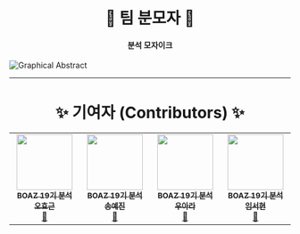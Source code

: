 <h1 align='center'> 🥸 팀 분모자 🥸 </h1>
<h4 align='center'> 분석 모자이크 </h4>

![Graphical Abstract](https://user-images.githubusercontent.com/42334717/214239743-3f7e92da-ca83-45cb-9efc-911e404ad555.png)

---

<h1 align='center'> ✨ 기여자 (Contributors) ✨ </h1>

<!-- ALL-CONTRIBUTORS-LIST:START - Do not remove or modify this section -->
<!-- prettier-ignore-start -->
<!-- markdownlint-disable -->
<table>
  <tr>
    <td align="center"><a href="https://github.com/Zerohertz"><img src="https://user-images.githubusercontent.com/42334717/214241854-e5850f0f-3b64-41e5-ae30-9ce7d17ca1af.png" width="100px;" alt=""/><br/><sub><b>BOAZ 19기 분석 오효근</b></sub></a><br /><a href="https://github.com/BOAZ-bigdata" title="BOAZ">🐘</a></td>
    <td align="center"><a href="https://github.com/yejincode"><img src="https://user-images.githubusercontent.com/42334717/214241854-e5850f0f-3b64-41e5-ae30-9ce7d17ca1af.png" width="100px;" alt=""/><br/><sub><b>BOAZ 19기 분석 송예진</b></sub></a><br /><a href="https://github.com/BOAZ-bigdata" title="BOAZ">🐘</a></td>
    <td align="center"><a href="https://github.com/woo-ara"><img src="https://user-images.githubusercontent.com/42334717/214241854-e5850f0f-3b64-41e5-ae30-9ce7d17ca1af.png" width="100px;" alt=""/><br/><sub><b>BOAZ 19기 분석 우아라</b></sub></a><br /><a href="https://github.com/BOAZ-bigdata" title="BOAZ">🐘</a></td>
    <td align="center"><a href="https://github.com/seohl16"><img src="https://user-images.githubusercontent.com/42334717/214241854-e5850f0f-3b64-41e5-ae30-9ce7d17ca1af.png" width="100px;" alt=""/><br/><sub><b>BOAZ 19기 분석 임서현</b></sub></a><br /><a href="https://github.com/BOAZ-bigdata" title="BOAZ">🐘</a></td>
  </tr>
</table>

<!-- markdownlint-restore -->
<!-- prettier-ignore-end -->

<!-- ALL-CONTRIBUTORS-LIST:END -->